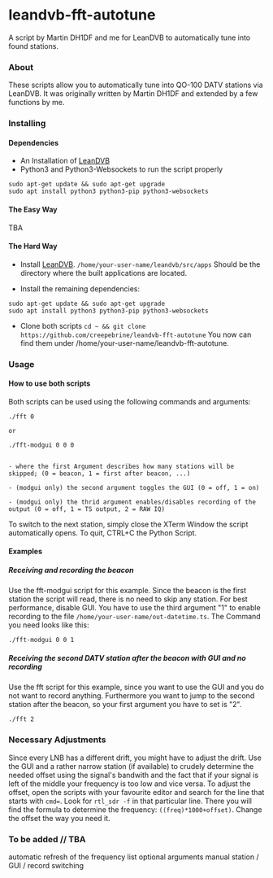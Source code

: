 # leandvb-fft-autotune
A script by Martin DH1DF and me for LeanDVB to automatically tune into found stations.


### About
These scripts allow you to automatically tune into QO-100 DATV stations via LeanDVB. It was originally written by Martin DH1DF and extended by a few functions by me.


### Installing
#### Dependencies
- An Installation of [LeanDVB](http://www.pabr.org/radio/leandvb/leandvb.en.html)
- Python3 and Python3-Websockets to run the script properly
```
sudo apt-get update && sudo apt-get upgrade
sudo apt install python3 python3-pip python3-websockets
```


#### The Easy Way
TBA


#### The Hard Way
- Install [LeanDVB](http://www.pabr.org/radio/leandvb/leandvb.en.html). ```/home/your-user-name/leandvb/src/apps``` Should be the directory where the built applications are located.

- Install the remaining dependencies:
```
sudo apt-get update && sudo apt-get upgrade
sudo apt install python3 python3-pip python3-websockets
```

- Clone both scripts 
```cd ~ && git clone https://github.com/creepebrine/leandvb-fft-autotune```
You now can find them under /home/your-user-name/leandvb-fft-autotune.


### Usage

#### How to use both scripts
Both scripts can be used using the following commands and arguments:
```
./fft 0

or

./fft-modgui 0 0 0


- where the first Argument describes how many stations will be skipped; (0 = beacon, 1 = first after beacon, ...)

- (modgui only) the second argument toggles the GUI (0 = off, 1 = on)

- (modgui only) the thrid argument enables/disables recording of the output (0 = off, 1 = TS output, 2 = RAW IQ)
```

To switch to the next station, simply close the XTerm Window the script automatically opens. To quit, CTRL+C the Python Script.


#### Examples

##### Receiving and recording the beacon
Use the fft-modgui script for this example. Since the beacon is the first station the script will read, there is no need to skip any station. For best performance, disable GUI. You have to use the third argument "1" to enable recording to the file ```/home/your-user-name/out-datetime.ts```. The Command you need looks like this:
```
./fft-modgui 0 0 1
```

##### Receiving the second DATV station after the beacon with GUI and no recording
Use the fft script for this example, since you want to use the GUI and you do not want to record anything. Furthermore you want to jump to the second station after the beacon, so your first argument you have to set is "2".
```
./fft 2
```


### Necessary Adjustments
Since every LNB has a different drift, you might have to adjust the drift. Use the GUI and a rather narrow station (if available) to crudely determine the needed offset using the signal's bandwith and the fact that if your signal is left of the middle your frequency is too low and vice versa. To adjust the offset, open the scripts with your favourite editor and search for the line that starts with ```cmd=```. Look for ```rtl_sdr -f``` in that particular line. There you will find the formula to determine the frequency: ```((freq)*1000+offset)```. Change the offset the way you need it.


### To be added // TBA
automatic refresh of the frequency list
optional arguments
manual station / GUI / record switching
